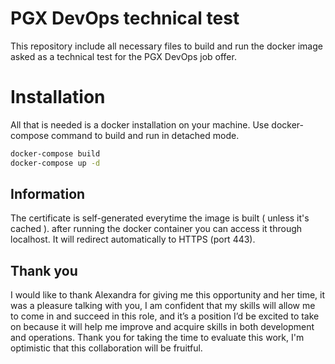 # PGX DevOps technical test
This repository include all necessary files to build and run the docker image asked as a technical test for the PGX DevOps job offer.
# Installation
All that is needed is a docker installation on your machine.
Use docker-compose command to build and run in detached mode.
```bash
docker-compose build
docker-compose up -d
```
## Information
The certificate is self-generated everytime the image is built ( unless it's cached ).
after running the docker container you can access it through localhost.
It will redirect automatically to HTTPS (port 443).

## Thank you
I would like to thank Alexandra for giving me this opportunity and her time, it was a pleasure talking with you,
I am confident that my skills will allow me to come in and succeed in this role, and it’s a position I’d be excited to take on because it will help me improve and acquire skills in both development and operations.
Thank you for taking the time to evaluate this work, I'm optimistic that this collaboration will be fruitful.


